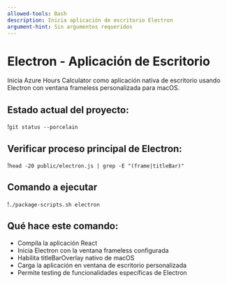 ```yaml
---
allowed-tools: Bash
description: Inicia aplicación de escritorio Electron
argument-hint: Sin argumentos requeridos
---
```


# Electron - Aplicación de Escritorio

Inicia Azure Hours Calculator como aplicación nativa de escritorio usando Electron con ventana frameless personalizada para macOS.

## Estado actual del proyecto:

!`git status --porcelain`

## Verificar proceso principal de Electron:

!`head -20 public/electron.js | grep -E "(frame|titleBar)"`

## Comando a ejecutar

!`./package-scripts.sh electron`

## Qué hace este comando:

- Compila la aplicación React
- Inicia Electron con la ventana frameless configurada
- Habilita titleBarOverlay nativo de macOS
- Carga la aplicación en ventana de escritorio personalizada
- Permite testing de funcionalidades específicas de Electron
